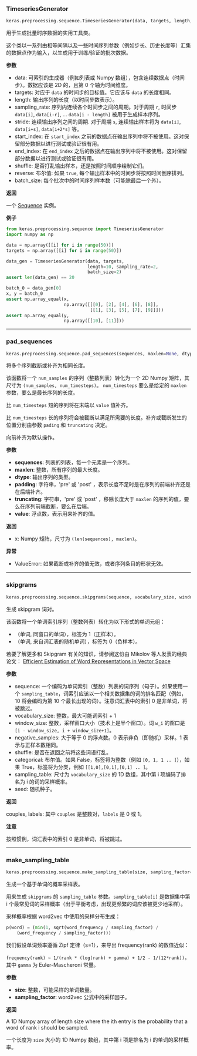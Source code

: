 ### TimeseriesGenerator

```python
keras.preprocessing.sequence.TimeseriesGenerator(data, targets, length, sampling_rate=1, stride=1, start_index=0, end_index=None, shuffle=False, reverse=False, batch_size=128)
```

用于生成批量时序数据的实用工具类。

这个类以一系列由相等间隔以及一些时间序列参数（例如步长、历史长度等）汇集的数据点作为输入，以生成用于训练/验证的批次数据。

__参数__

- data: 可索引的生成器（例如列表或 Numpy 数组），包含连续数据点（时间步）。数据应该是 2D 的，且第 0 个轴为时间维度。
- targets: 对应于 `data` 的时间步的目标值。它应该与 `data` 的长度相同。
- length: 输出序列的长度（以时间步数表示）。
- sampling_rate: 序列内连续各个时间步之间的周期。对于周期 `r`, 时间步 `data[i]`, `data[i-r]`, ... `data[i - length]` 被用于生成样本序列。
- stride: 连续输出序列之间的周期. 对于周期 `s`, 连续输出样本将为 `data[i]`, `data[i+s]`, `data[i+2*s]` 等。
- start_index: 在 `start_index` 之前的数据点在输出序列中将不被使用。这对保留部分数据以进行测试或验证很有用。
- end_index: 在 `end_index` 之后的数据点在输出序列中将不被使用。这对保留部分数据以进行测试或验证很有用。
- shuffle: 是否打乱输出样本，还是按照时间顺序绘制它们。
- reverse: 布尔值: 如果 `true`, 每个输出样本中的时间步将按照时间倒序排列。
- batch_size: 每个批次中的时间序列样本数（可能除最后一个外）。

__返回__

一个 [Sequence](https://keras.io/zh/utils/#sequence) 实例。

__例子__

```python
from keras.preprocessing.sequence import TimeseriesGenerator
import numpy as np

data = np.array([[i] for i in range(50)])
targets = np.array([[i] for i in range(50)])

data_gen = TimeseriesGenerator(data, targets,
                               length=10, sampling_rate=2,
                               batch_size=2)
assert len(data_gen) == 20

batch_0 = data_gen[0]
x, y = batch_0
assert np.array_equal(x,
                      np.array([[[0], [2], [4], [6], [8]],
                                [[1], [3], [5], [7], [9]]]))
assert np.array_equal(y,
                      np.array([[10], [11]]))
```

---

### pad_sequences

```python
keras.preprocessing.sequence.pad_sequences(sequences, maxlen=None, dtype='int32', padding='pre', truncating='pre', value=0.0)
```

将多个序列截断或补齐为相同长度。

该函数将一个 `num_samples` 的序列（整数列表）转化为一个 2D Numpy 矩阵，其尺寸为 `(num_samples, num_timesteps)`。 `num_timesteps` 要么是给定的 `maxlen` 参数，要么是最长序列的长度。

比 `num_timesteps` 短的序列将在末端以 `value` 值补齐。

比 `num_timesteps` 长的序列将会被截断以满足所需要的长度。补齐或截断发生的位置分别由参数 `pading` 和 `truncating` 决定。

向前补齐为默认操作。

__参数__

- __sequences__: 列表的列表，每一个元素是一个序列。
- __maxlen__: 整数，所有序列的最大长度。
- __dtype__: 输出序列的类型。
- __padding__: 字符串，'pre' 或 'post' ，表示长度不足时是在序列的前端补齐还是在后端补齐。
- __truncating__: 字符串，'pre' 或 'post' ，移除长度大于 `maxlen` 的序列的值，要么在序列前端截断，要么在后端。
- __value__: 浮点数，表示用来补齐的值。


__返回__

- x: Numpy 矩阵，尺寸为 `(len(sequences), maxlen)`。

__异常__

- ValueError: 如果截断或补齐的值无效，或者序列条目的形状无效。

---

### skipgrams

```python
keras.preprocessing.sequence.skipgrams(sequence, vocabulary_size, window_size=4, negative_samples=1.0, shuffle=True, categorical=False, sampling_table=None, seed=None)
```

生成 skipgram 词对。

该函数将一个单词索引序列（整数列表）转化为以下形式的单词元组：

- （单词, 同窗口的单词），标签为 1（正样本）。
- （单词, 来自词汇表的随机单词），标签为 0（负样本）。

若要了解更多和 Skipgram 有关的知识，请参阅这份由 Mikolov 等人发表的经典论文： [Efficient Estimation of Word Representations in
Vector Space](http://arxiv.org/pdf/1301.3781v3.pdf)

__参数__

- sequence: 一个编码为单词索引（整数）列表的词序列（句子）。如果使用一个 `sampling_table`，词索引应该以一个相关数据集的词的排名匹配（例如，10 将会编码为第 10 个最长出现的词）。注意词汇表中的索引 0 是非单词，将被跳过。
- vocabulary_size: 整数，最大可能词索引 + 1
- window_size: 整数，采样窗口大小（技术上是半个窗口）。词 `w_i` 的窗口是 `[i - window_size, i + window_size+1]`。
- negative_samples: 大于等于 0 的浮点数。0 表示非负（即随机）采样。1 表示与正样本数相同。
- shuffle: 是否在返回之前将这些词语打乱。
- categorical: 布尔值。如果 False，标签将为整数（例如 `[0, 1, 1 .. ]`），如果 True，标签将为分类，例如 `[[1,0],[0,1],[0,1] .. ]`。
- sampling_table: 尺寸为 `vocabulary_size` 的 1D 数组，其中第 i 项编码了排名为 i 的词的采样概率。
- seed: 随机种子。
    
__返回__

couples, labels: 其中 `couples` 是整数对，`labels` 是 0 或 1。

__注意__

按照惯例，词汇表中的索引 0 是非单词，将被跳过。

---

### make_sampling_table

```python
keras.preprocessing.sequence.make_sampling_table(size, sampling_factor=1e-05)
```
生成一个基于单词的概率采样表。

用来生成 `skipgrams` 的 `sampling_table` 参数。`sampling_table[i]` 是数据集中第 i 个最常见词的采样概率（出于平衡考虑，出现更频繁的词应该被更少地采样）。

采样概率根据 word2vec 中使用的采样分布生成：

```python
p(word) = (min(1, sqrt(word_frequency / sampling_factor) /
    (word_frequency / sampling_factor)))
```

我们假设单词频率遵循 Zipf 定律（s=1），来导出 frequency(rank) 的数值近似：

`frequency(rank) ~ 1/(rank * (log(rank) + gamma) + 1/2 - 1/(12*rank))`，其中 `gamma` 为 Euler-Mascheroni 常量。

__参数__

- __size__: 整数，可能采样的单词数量。
- __sampling_factor__: word2vec 公式中的采样因子。

__返回__

A 1D Numpy array of length size where the ith entry is the probability that a word of rank i should be sampled.

一个长度为 `size` 大小的 1D Numpy 数组，其中第 i 项是排名为 i 的单词的采样概率。
